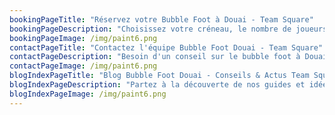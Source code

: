 ```yaml
---
bookingPageTitle: "Réservez votre Bubble Foot à Douai - Team Square"
bookingPageDescription: "Choisissez votre créneau, le nombre de joueurs et lancez votre session de bubble foot à Douai. Encadrement pro et ambiance 100% fun chez Team Square."
bookingPageImage: /img/paint6.png
contactPageTitle: "Contactez l'équipe Bubble Foot Douai - Team Square"
contactPageDescription: "Besoin d'un conseil sur le bubble foot à Douai ? Nous vous aidons à créer l'événement parfait : amis, familles, EVG/EVJF, entreprises."
contactPageImage: /img/paint6.png
blogIndexPageTitle: "Blog Bubble Foot Douai - Conseils & Actus Team Square"
blogIndexPageDescription: "Partez à la découverte de nos guides et idées pour un bubble foot réussi à Douai : préparation, sécurité, formats de jeu et inspirations d'événements."
blogIndexPageImage: /img/paint6.png
---
```

